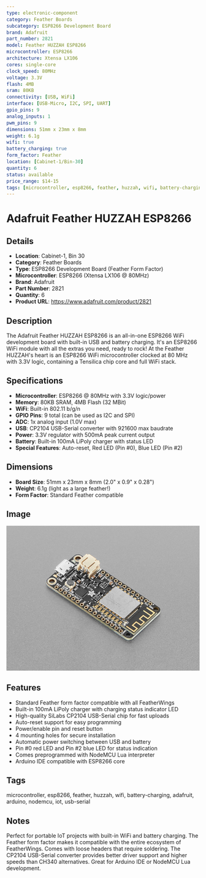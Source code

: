 ```yaml
---
type: electronic-component
category: Feather Boards
subcategory: ESP8266 Development Board
brand: Adafruit
part_number: 2821
model: Feather HUZZAH ESP8266
microcontroller: ESP8266
architecture: Xtensa LX106
cores: single-core
clock_speed: 80MHz
voltage: 3.3V
flash: 4MB
sram: 80KB
connectivity: [USB, WiFi]
interface: [USB-Micro, I2C, SPI, UART]
gpio_pins: 9
analog_inputs: 1
pwm_pins: 9
dimensions: 51mm x 23mm x 8mm
weight: 6.1g
wifi: true
battery_charging: true
form_factor: Feather
location: [Cabinet-1/Bin-30]
quantity: 6
status: available
price_range: $14-15
tags: [microcontroller, esp8266, feather, huzzah, wifi, battery-charging, adafruit, arduino, nodemcu, iot, usb-serial]
---
```


# Adafruit Feather HUZZAH ESP8266

## Details

- **Location**: Cabinet-1, Bin 30
- **Category**: Feather Boards
- **Type**: ESP8266 Development Board (Feather Form Factor)
- **Microcontroller**: ESP8266 (Xtensa LX106 @ 80MHz)
- **Brand**: Adafruit
- **Part Number**: 2821
- **Quantity**: 6
- **Product URL**: https://www.adafruit.com/product/2821

## Description

The Adafruit Feather HUZZAH ESP8266 is an all-in-one ESP8266 WiFi development board with built-in USB and battery charging. It's an ESP8266 WiFi module with all the extras you need, ready to rock! At the Feather HUZZAH's heart is an ESP8266 WiFi microcontroller clocked at 80 MHz with 3.3V logic, containing a Tensilica chip core and full WiFi stack.

## Specifications

- **Microcontroller**: ESP8266 @ 80MHz with 3.3V logic/power
- **Memory**: 80KB SRAM, 4MB Flash (32 MBit)
- **WiFi**: Built-in 802.11 b/g/n
- **GPIO Pins**: 9 total (can be used as I2C and SPI)
- **ADC**: 1x analog input (1.0V max)
- **USB**: CP2104 USB-Serial converter with 921600 max baudrate
- **Power**: 3.3V regulator with 500mA peak current output
- **Battery**: Built-in 100mA LiPoly charger with status LED
- **Special Features**: Auto-reset, Red LED (Pin #0), Blue LED (Pin #2)

## Dimensions

- **Board Size**: 51mm x 23mm x 8mm (2.0" x 0.9" x 0.28")
- **Weight**: 6.1g (light as a large feather!)
- **Form Factor**: Standard Feather compatible

## Image

![Adafruit Feather HUZZAH ESP8266](../attachments/2821-06.jpg)

## Features

- Standard Feather form factor compatible with all FeatherWings
- Built-in 100mA LiPoly charger with charging status indicator LED
- High-quality SiLabs CP2104 USB-Serial chip for fast uploads
- Auto-reset support for easy programming
- Power/enable pin and reset button
- 4 mounting holes for secure installation
- Automatic power switching between USB and battery
- Pin #0 red LED and Pin #2 blue LED for status indication
- Comes preprogrammed with NodeMCU Lua interpreter
- Arduino IDE compatible with ESP8266 core

## Tags

microcontroller, esp8266, feather, huzzah, wifi, battery-charging, adafruit, arduino, nodemcu, iot, usb-serial

## Notes

Perfect for portable IoT projects with built-in WiFi and battery charging. The Feather form factor makes it compatible with the entire ecosystem of FeatherWings. Comes with loose headers that require soldering. The CP2104 USB-Serial converter provides better driver support and higher speeds than CH340 alternatives. Great for Arduino IDE or NodeMCU Lua development.
